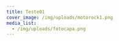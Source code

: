 ```yaml
---
title: Teste01
cover_image: /img/uploads/motorock1.png
media_list:
  - /img/uploads/fotocapa.png
---
```

